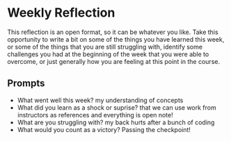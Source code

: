 # Weekly Reflection
This reflection is an open format, so it can be whatever you like. Take this opportunity to write a bit on some of the things you have learned this week, or some of the things that you are still struggling with, identify some challenges you had at the beginning of the week that you were able to overcome, or just generally how you are feeling at this point in the course.

## Prompts
- What went well this week?
my understanding of concepts
- What did you learn as a shock or suprise?
that we can use work from instructors as references and everything is open note!
- What are you struggling with?
my back hurts after a bunch of coding
- What would you count as a victory?
Passing the checkpoint!
